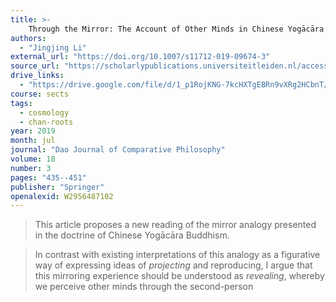 ```yaml
---
title: >-
    Through the Mirror: The Account of Other Minds in Chinese Yogācāra Buddhism
authors:
  - "Jingjing Li"
external_url: "https://doi.org/10.1007/s11712-019-09674-3"
source_url: "https://scholarlypublications.universiteitleiden.nl/access/item%3A2912482/view"
drive_links:
  - "https://drive.google.com/file/d/1_p1RojKNG-7kcHXTgEBRn9vXRg2HCbnT/view?usp=drivesdk"
course: sects
tags:
  - cosmology
  - chan-roots
year: 2019
month: jul
journal: "Dao Journal of Comparative Philosophy"
volume: 18
number: 3
pages: "435--451"
publisher: "Springer"
openalexid: W2956487102
---
```


> This article proposes a new reading of the mirror analogy presented in the doctrine of Chinese Yogācāra Buddhism.

> In contrast with existing interpretations of this analogy as a figurative way of expressing ideas of *projecting* and reproducing, I argue that this mirroring experience should be understood as *revealing*, whereby we perceive other minds through the second-person
